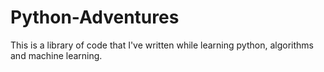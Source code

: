 # Python-Adventures
This is a library of code that I've written while learning python, algorithms and machine learning.
